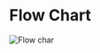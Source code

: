 # Flow Chart
   ![Flow char](https://user-images.githubusercontent.com/98826655/155870610-51771d80-6d22-45e0-8437-ba34b8e9effb.png)
